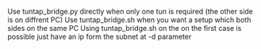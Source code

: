 Use tuntap_bridge.py directly when only one tun is required (the other side is on diffrent PC)
Use tuntap_bridge.sh when you want a setup which both sides on the same PC
Using tuntap_bridge.sh on the on the first case is possible just have an ip form the subnet at -d parameter
